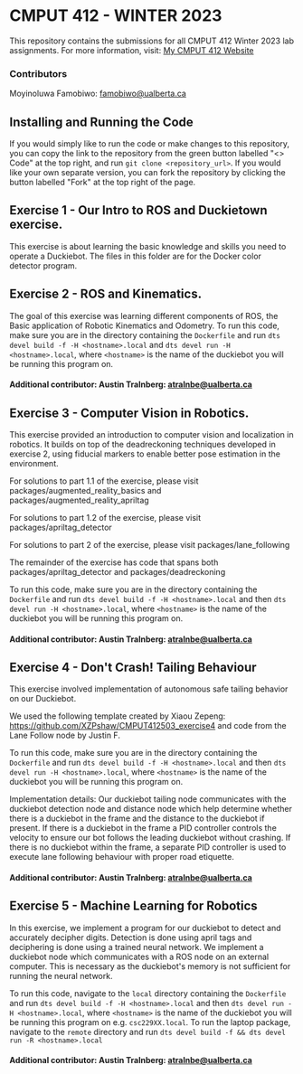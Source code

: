 # CMPUT 412 - WINTER 2023
This repository contains the submissions for all CMPUT 412 Winter 2023 lab assignments.
For more information, visit: [My CMPUT 412 Website](https://sites.google.com/ualberta.ca/famobiwo-cmput-412/)
### Contributors
Moyinoluwa Famobiwo: famobiwo@ualberta.ca

## Installing and Running the Code
If you would simply like to run the code or make changes to this repository, you can copy the link to the repository from the green button labelled "<> Code" at the top right, and run `git clone <repository_url>`.
If you would like your own separate version, you can fork the repository by clicking the button labelled "Fork" at the top right of the page.

## Exercise 1 - Our Intro to ROS and Duckietown exercise. 
This exercise is about learning the basic knowledge and skills you need to operate a Duckiebot.
The files in this folder are for the Docker color detector program.

## Exercise 2 - ROS and Kinematics.
The goal of this exercise was learning different components of ROS, the Basic application of
Robotic Kinematics and Odometry.
To run this code, make sure you are in the directory containing the `Dockerfile` and run `dts devel build -f -H <hostname>.local` and `dts devel run -H <hostname>.local`, where `<hostname>` is the name of the duckiebot you will be running this program on.
#### Additional contributor: Austin Tralnberg: atralnbe@ualberta.ca

## Exercise 3 - Computer Vision in Robotics.
This exercise provided an introduction to computer vision and localization in robotics. It builds on top of the deadreckoning techniques developed in exercise 2, using fiducial markers to enable better pose estimation in the environment.

For solutions to part 1.1 of the exercise, please visit packages/augmented_reality_basics and packages/augmented_reality_apriltag

For solutions to part 1.2 of the exercise, please visit packages/apriltag_detector

For solutions to part 2 of the exercise, please visit packages/lane_following

The remainder of the exercise has code that spans both packages/apriltag_detector and packages/deadreckoning

To run this code, make sure you are in the directory containing the `Dockerfile` and run `dts devel build -f -H <hostname>.local` and then `dts devel run -H <hostname>.local`, where `<hostname>` is the name of the duckiebot you will be running this program on.
#### Additional contributor: Austin Tralnberg: atralnbe@ualberta.ca

## Exercise 4 - Don't Crash! Tailing Behaviour
This exercise involved implementation of autonomous safe tailing behavior on our Duckiebot.

We used the following template created by Xiaou Zepeng: https://github.com/XZPshaw/CMPUT412503_exercise4 and code from the Lane Follow node by Justin F.

To run this code, make sure you are in the directory containing the `Dockerfile` and run `dts devel build -f -H <hostname>.local` and then `dts devel run -H <hostname>.local`, where `<hostname>` is the name of the duckiebot you will be running this program on.

Implementation details:
Our duckiebot tailing node communicates with the duckiebot detection node and distance node which help determine whether there is a duckiebot in the frame and the distance to the duckiebot if present. If there is a duckiebot in the frame a PID controller controls the velocity to ensure our bot follows the leading duckiebot without crashing. 
If there is no duckiebot within the frame, a separate PID controller is used to execute lane following behaviour with proper road etiquette.
#### Additional contributor: Austin Tralnberg: atralnbe@ualberta.ca

## Exercise 5 - Machine Learning for Robotics
In this exercise, we implement a program for our duckiebot to detect and accurately decipher digits. Detection is done using april tags and deciphering is done using a trained neural network. We implement a duckiebot node which communicates with a ROS node on an external computer. This is necessary as the duckiebot's memory is not sufficient for running the neural network.

To run this code, navigate to the `local` directory containing the `Dockerfile` and run `dts devel build -f -H <hostname>.local` and then `dts devel run -H <hostname>.local`, where `<hostname>` is the name of the duckiebot you will be running this program on e.g. `csc229XX.local`.
To run the laptop package, navigate to the `remote` directory and run `dts devel build -f && dts devel run -R <hostname>.local`
#### Additional contributor: Austin Tralnberg: atralnbe@ualberta.ca
